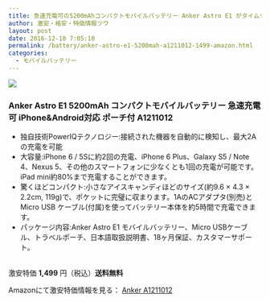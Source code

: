```yaml
---
title: 急速充電可の5200mAhコンパクトモバイルバッテリー Anker Astro E1 がタイムセール特価1,499円！送料無料！
author: 激安・格安・特価情報ツウ
layout: post
date: 2016-12-10 7:05:10
permalink: /battery/anker-astro-e1-5200mah-a1211012-1499-amazon.html
categories:
  - モバイルバッテリー
---
```


<div class="img-bg2 img_L">
<a  href="https://www.amazon.co.jp/gp/product/B00P8TBPUC/ref=as_li_qf_sp_asin_il?ie=UTF8&camp=247&creative=1211&creativeASIN=B00P8TBPUC&linkCode=as2&tag=tokkajohotsu-22" target="_blank"><img border="0" src="http://ws-fe.amazon-adsystem.com/widgets/q?_encoding=UTF8&ASIN=B00P8TBPUC&Format=_SL250_&ID=AsinImage&MarketPlace=JP&ServiceVersion=20070822&WS=1&tag=tokkajohotsu-22" ></a><img src="http://ir-jp.amazon-adsystem.com/e/ir?t=tokkajohotsu-22&l=as2&o=9&a=B00P8TBPUC" width="1" height="1" border="0" alt="" style="border:none !important; margin:0px !important;" />
</div>

### Anker Astro E1 5200mAh コンパクトモバイルバッテリー 急速充電可 iPhone&Android対応 ポーチ付 A1211012
<!--more-->

* 独自技術PowerIQテクノロジー:接続された機器を自動的に検知し、最大2Aの充電を可能
* 大容量:iPhone 6 / 5Sに約2回の充電、iPhone 6 Plus、Galaxy S5 / Note 4、Nexus 5、その他のスマートフォンに少なくとも1回の充電が可能です。iPad mini約80%まで充電することができます。
* 驚くほどコンパクト:小さなアイスキャンディほどのサイズ(約9.6 × 4.3 × 2.2cm, 119g)で、ポケットに完璧に収まります。1AのACアダプタ(別売)とMicro USB ケーブル(付属)を使ってバッテリー本体を約5時間で充電できます。
* パッケージ内容:Anker Astro E1 モバイルバッテリー、Micro USBケーブル、トラベルポーチ、日本語取扱説明書、18ヶ月保証、カスタマーサポート。

<br clear="all" />激安特価 <span class="tokka-price"><strong>1,499</strong></span> 円（税込）**送料無料**

Amazonにて激安特価情報を見る： <span class="fs150p"><a href="https://www.amazon.co.jp/gp/product/B00P8TBPUC/ref=as_li_qf_sp_asin_il?ie=UTF8&camp=247&creative=1211&creativeASIN=B00P8TBPUC&linkCode=as2&tag=tokkajohotsu-22" target="_blank">Anker A1211012</a></span>
